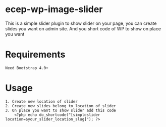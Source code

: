 # ecep-wp-image-slider
This is a simple slider plugin to show slider on your page, you can create slides you want on admin site. And you short code of WP to show on place you want

# Requirements
	Need Bootstrap 4.0+

# Usage
 	1. Create new location of slider
 	2. Create new slides belong to location of slider
 	3. On place you want to show slider add this code
 		<?php echo do_shortcode("[simpleslider location=$your_slider_location_slug]"); ?>